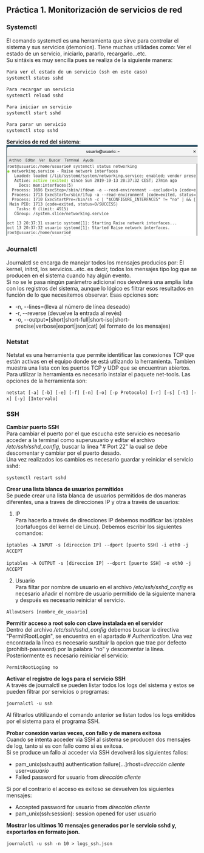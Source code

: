 ## Práctica 1. Monitorización de servicios de red
### Systemctl 
El comando systemctl es una herramienta que  sirve para controlar el sistema y sus servicios (demonios). Tiene muchas utilidades como: Ver el estado de un servicio, iniciarlo, pararlo, recargarlo...etc.  
Su sintáxis es muy sencilla pues se realiza de la siguiente manera:

~~~
Para ver el estado de un servicio (ssh en este caso)
systemctl status sshd 
~~~
~~~
Para recargar un servicio
systemctl reload sshd 
~~~
~~~
Para iniciar un servicio
systemctl start sshd  
~~~
~~~
Para parar un servicio
systemctl stop sshd
~~~

**Servicios de red del sistema**:  
![La imagen no carga](../imagenes/1.jpg)

### Journalctl
Journalctl se encarga de manejar todos los mensajes producios por: El kernel, initrd, los servicios...etc. es decir, todos los mensajes tipo log que se producen en el sistema cuando hay algún evento.  
Si no se le pasa ningún parámetro adicional nos devolverá una amplia lista con los registros del sistema, aunque lo lógico es filtrar esos resultados en función de lo que necesitemos observar. Esas opciones son: 
- -n, --lines=(lleva al número de línea deseado)
- -r, --reverse (devuelve la entrada al revés)
- -o, --output=[short|short-full|short-iso|short-precise|verbose|export|json|cat] (el formato de los mensajes)

### Netstat 
Netstat es una herramienta que permite identificar las conexiones TCP que están activas en el equipo donde se está utlizando la herramienta. Tambien muestra una lista con los puertos TCP y UDP que se encuentran abiertos.  
Para utilizar la herramienta es necesario instalar el paquete net-tools. Las opciones de la herramienta son: 
~~~
netstat [-a] [-b] [-e] [-f] [-n] [-o] [-p Protocolo] [-r] [-s] [-t] [-x] [-y] [Intervalo]
~~~

### SSH
**Cambiar puerto SSH**  
Para cambiar el puerto por el que escucha este servicio es necesario acceder a la terminal como superusuario y editar el archivo */etc/ssh/sshd_config*, buscar la línea "# Port 22" la cual se debe descomentar y cambiar por el puerto desado.  
Una vez realizados los cambios es necesario guardar y reiniciar el servicio sshd:
~~~
systemctl restart sshd
~~~  

**Crear una lista blanca de usuarios permitidos**  
Se puede crear una lista blanca de usuarios permitidos de dos maneras diferentes, una a traves de direcciones IP y otra a través de usuarios:
1. IP  
Para hacerlo a través de direcciones IP debemos modificar las iptables (cortafuegos del kernel de Linux). Debemos escribir los siguientes comandos:  
~~~
iptables -A INPUT -s [direccion IP] --dport [puerto SSH] -i eth0 -j ACCEPT  

iptables -A OUTPUT -s [direccion IP] --dport [puerto SSH] -o eth0 -j ACCEPT 
~~~
2. Usuario  
Para filtar por nombre de usuario en el archivo */etc/ssh/sshd_config* es necesario añadir el nombre de usuario permitido de la siguiente manera y después es necesario reiniciar el servicio.
~~~
AllowUsers [nombre_de_usuario]
~~~

**Permitir acceso a root solo con clave instalada en el servidor**  
Dentro del archivo */etc/ssh/sshd_config* debemos buscar la directiva "PermitRootLogin", se encuentra en el apartado *# Authentication*. Una vez encontrada la línea es necesario sustituir la opcion que trae por defecto (prohibit-password) por la palabra "no" y descomentar la línea. Posteriormente es necesario reiniciar el servicio:
~~~
PermitRootLoging no
~~~  

**Activar el registro de logs para el servicio SSH**  
A través de journalctl se pueden listar todos los logs del sistema y estos se pueden filtrar por servicios o programas: 
~~~
journalctl -u ssh
~~~
Al filtrarlos utitilizando el comando anterior se listan todos los logs emitidos por el sistema para el programa SSH.  

**Probar conexión varias veces, con fallo y de manera exitosa**  
Cuando se intenta acceder via SSH al sistema se producen dos mensajes de log, tanto si es con fallo como si es exitosa.  
Si se produce un fallo al acceder via SSH devolverá los siguientes fallos:  
- pam_unix(ssh:auth) authentication failure[...]rhost=*dirección cliente* user=*usuario*
- Failed password for usuario from *dirección cliente*  
  
Si por el contrario el acceso es exitoso se devuelven los siguientes mensajes:  
- Accepted password for usuario from *dirección cliente*
- pam_unix(ssh:session): session opened for user usuario

**Mostrar los ultimos 10 mensajes generados por le servicio sshd y, exportarlos en formato json.**
~~~
journalctl -u ssh -n 10 > logs_ssh.json
~~~